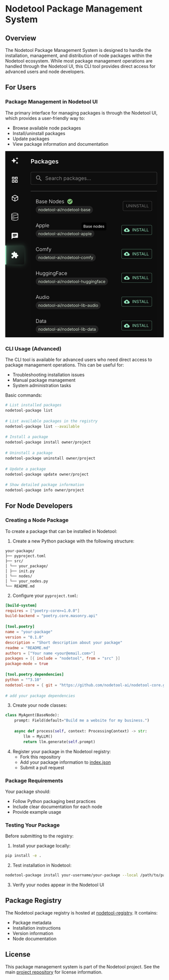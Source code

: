 # Nodetool Package Management System

## Overview

The Nodetool Package Management System is designed to handle the installation, management, and distribution of node packages within the Nodetool ecosystem. While most package management operations are handled through the Nodetool UI, this CLI tool provides direct access for advanced users and node developers.

## For Users

### Package Management in Nodetool UI

The primary interface for managing packages is through the Nodetool UI, which provides a user-friendly way to:

- Browse available node packages
- Install/uninstall packages
- Update packages
- View package information and documentation

![Packages](packages.png)

### CLI Usage (Advanced)

The CLI tool is available for advanced users who need direct access to package management operations. This can be useful for:

- Troubleshooting installation issues
- Manual package management
- System administration tasks

Basic commands:

```bash
# List installed packages
nodetool-package list

# List available packages in the registry
nodetool-package list --available

# Install a package
nodetool-package install owner/project

# Uninstall a package
nodetool-package uninstall owner/project

# Update a package
nodetool-package update owner/project

# Show detailed package information
nodetool-package info owner/project
```

## For Node Developers

### Creating a Node Package

To create a package that can be installed in Nodetool:

1. Create a new Python package with the following structure:

```
your-package/
├── pyproject.toml
├── src/
│ └── your_package/
│ ├── init.py
│ └── nodes/
│ └── your_nodes.py
└── README.md
```

2. Configure your `pyproject.toml`:

```toml
[build-system]
requires = ["poetry-core>=1.0.0"]
build-backend = "poetry.core.masonry.api"

[tool.poetry]
name = "your-package"
version = "0.1.0"
description = "Short description about your package"
readme = "README.md"
authors = ["Your name <your@email.com>"]
packages = [{ include = "nodetool", from = "src" }]
package-mode = true

[tool.poetry.dependencies]
python = "^3.10"
nodetool-core = { git = "https://github.com/nodetool-ai/nodetool-core.git", rev = "main" }

# add your package dependencies

```

3. Create your node classes:

```python
class MyAgent(BaseNode):
    prompt: Field(default="Build me a website for my business.")

    async def process(self, context: ProcessingContext) -> str:
        llm = MyLLM()
        return llm.generate(self.prompt)
```

4. Register your package in the Nodetool registry:
   - Fork this repository
   - Add your package information to [index.json](index.json)
   - Submit a pull request

### Package Requirements

Your package should:

- Follow Python packaging best practices
- Include clear documentation for each node
- Provide example usage

### Testing Your Package

Before submitting to the registry:

1. Install your package locally:

```bash
pip install -e .
```

2. Test installation in Nodetool:

```bash
nodetool-package install your-username/your-package --local /path/to/package --namespace nodetool.nodes.yourpackage
```

3. Verify your nodes appear in the Nodetool UI

## Package Registry

The Nodetool package registry is hosted at [nodetool-registry](https://github.com/nodetool-ai/nodetool-registry). It contains:

- Package metadata
- Installation instructions
- Version information
- Node documentation

## License

This package management system is part of the Nodetool project. See the main [project repository](https://github.com/nodetool-ai/nodetool) for license information.
